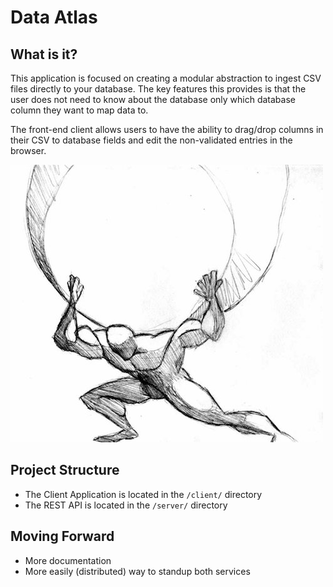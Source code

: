 # Data Atlas

## What is it?

This application is focused on creating a modular abstraction to ingest CSV files directly to your database. The key features this provides is that the user does not need to know about the database only which database column they want to map data to.

The front-end client allows users to have the ability to drag/drop columns in their CSV to database fields and edit the non-validated entries in the browser.

![Atlas](./assets/atlas_shrugged.jpg)

## Project Structure

* The Client Application is located in the `/client/` directory
* The REST API is located in the `/server/` directory

## Moving Forward

* More documentation
* More easily (distributed) way to standup both services
